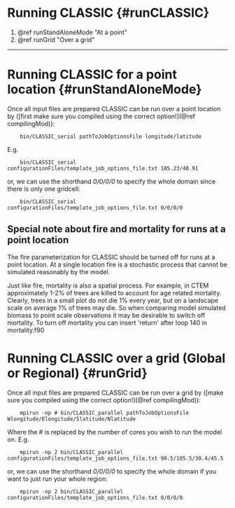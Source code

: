 # Running CLASSIC {#runCLASSIC}

1. @ref runStandAloneMode "At a point"
2. @ref runGrid "Over a grid"


---


# Running CLASSIC for a point location {#runStandAloneMode}

Once all input files are prepared CLASSIC can be run over a point location by ([first make sure you compiled using the correct option!](@ref compilingMod)):

        bin/CLASSIC_serial pathToJobOptionsFile longitude/latitude

E.g.

        bin/CLASSIC_serial configurationFiles/template_job_options_file.txt 105.23/40.91

or, we can use the shorthand *0/0/0/0* to specify the whole domain since there is only one gridcell:

        bin/CLASSIC_serial configurationFiles/template_job_options_file.txt 0/0/0/0

## Special note about fire and mortality for runs at a point location

The fire parameterization for CLASSIC should be turned off for runs at a point location. At a single location fire is a stochastic process that cannot be simulated reasonably by the model.

Just like fire, mortality is also a spatial process. For example, in CTEM approximately 1-2% of trees are killed to account for age related mortality. Clearly, trees in a small plot do not die 1% every year, but on a landscape scale on average 1% of trees may die. So when comparing model simulated biomass to point scale observations it may be desirable to switch off mortality. To turn off mortality you can insert 'return' after loop 140 in mortality.f90


# Running CLASSIC over a grid (Global or Regional) {#runGrid}

Once all input files are prepared CLASSIC can be run over a grid by ([make sure you compiled using the correct option!](@ref compilingMod)):

        mpirun -np # bin/CLASSIC_parallel pathToJobOptionsFile Wlongitude/Elongitude/Slatitude/Nlatitude

Where the # is replaced by the number of cores you wish to run the model on. E.g.

        mpirun -np 2 bin/CLASSIC_parallel configurationFiles/template_job_options_file.txt 90.5/105.5/30.4/45.5

or, we can use the shorthand *0/0/0/0* to specify the whole domain if you want to just run your whole region:

        mpirun -np 2 bin/CLASSIC_parallel configurationFiles/template_job_options_file.txt 0/0/0/0
